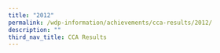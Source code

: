 ```yaml
---
title: "2012"
permalink: /wdp-information/achievements/cca-results/2012/
description: ""
third_nav_title: CCA Results
---
```


